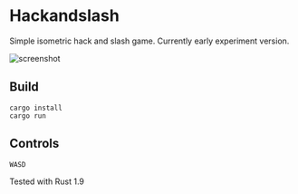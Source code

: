 # Hackandslash

Simple isometric hack and slash game. Currently early experiment version.

![screenshot](http://laastine.kapsi.fi/kuvat/hackandslash.png)

## Build
```
cargo install
cargo run
```

## Controls

`WASD`

Tested with Rust 1.9

